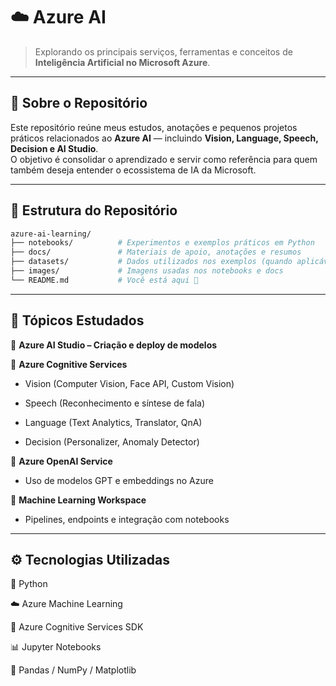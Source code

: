 # ☁️ Azure AI

> Explorando os principais serviços, ferramentas e conceitos de **Inteligência Artificial no Microsoft Azure**.

---

## 📘 Sobre o Repositório

Este repositório reúne meus estudos, anotações e pequenos projetos práticos relacionados ao **Azure AI** — incluindo **Vision, Language, Speech, Decision e AI Studio**.  
O objetivo é consolidar o aprendizado e servir como referência para quem também deseja entender o ecossistema de IA da Microsoft.

---

## 🧩 Estrutura do Repositório

```bash
azure-ai-learning/
├── notebooks/          # Experimentos e exemplos práticos em Python
├── docs/               # Materiais de apoio, anotações e resumos
├── datasets/           # Dados utilizados nos exemplos (quando aplicável)
├── images/             # Imagens usadas nos notebooks e docs
└── README.md           # Você está aqui 🚀
```

---

## 🧠 Tópicos Estudados

🔹 **Azure AI Studio – Criação e deploy de modelos**

🔹 **Azure Cognitive Services**
    
  + Vision (Computer Vision, Face API, Custom Vision)

  + Speech (Reconhecimento e síntese de fala)

  + Language (Text Analytics, Translator, QnA)

  + Decision (Personalizer, Anomaly Detector)

🔹 **Azure OpenAI Service**

  + Uso de modelos GPT e embeddings no Azure

🔹 **Machine Learning Workspace**

  + Pipelines, endpoints e integração com notebooks

---

## ⚙️ Tecnologias Utilizadas

🐍 Python

☁️ Azure Machine Learning

🤖 Azure Cognitive Services SDK

📊 Jupyter Notebooks

🧾 Pandas / NumPy / Matplotlib
